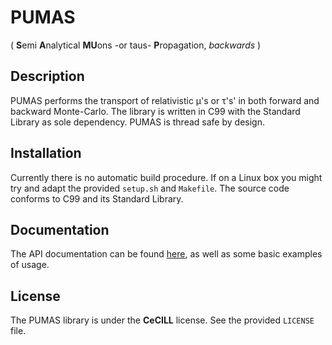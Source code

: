 # PUMAS
( **S**emi **A**nalytical **MU**ons -or taus- **P**ropagation, *backwards* )

## Description

PUMAS performs the transport of relativistic μ's or &tau;'s' in both forward and backward Monte-Carlo. The library is written in C99 with the Standard Library as sole dependency. PUMAS is thread safe by design.

## Installation

Currently there is no automatic build procedure. If on a Linux box you might try and adapt the provided `setup.sh` and `Makefile`. The source code conforms to C99 and its Standard Library.

## Documentation

The API documentation can be found [here](https://niess.github.io/pumas/docs/index.html#HEAD), as well as some basic examples of usage.

## License
The PUMAS library is  under the **CeCILL** license. See the provided `LICENSE` file.
